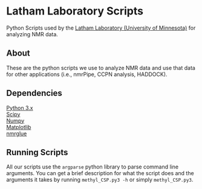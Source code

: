# Latham Laboratory Scripts
Python Scripts used by the [Latham Laboratory (University of Minnesota)](https://www.lathamlaboratory.org/) for analyzing NMR data.

## About
These are the python scripts we use to analyze NMR data and use that data for other applications (i.e., nmrPipe, CCPN analysis, HADDOCK).

## Dependencies
[Python 3.x](https://www.python.org/)  
[Scipy](https://scipy.org/)  
[Numpy](https://numpy.org/)  
[Matplotlib](https://matplotlib.org/)  
[nmrglue](https://github.com/jjhelmus/nmrglue)  

## Running Scripts
All our scripts use the `argparse` python library to parse command line arguments. You can get a brief description for what the script does and the arguments it takes by running `methyl_CSP.py3 -h` or simply `methyl_CSP.py3`.
